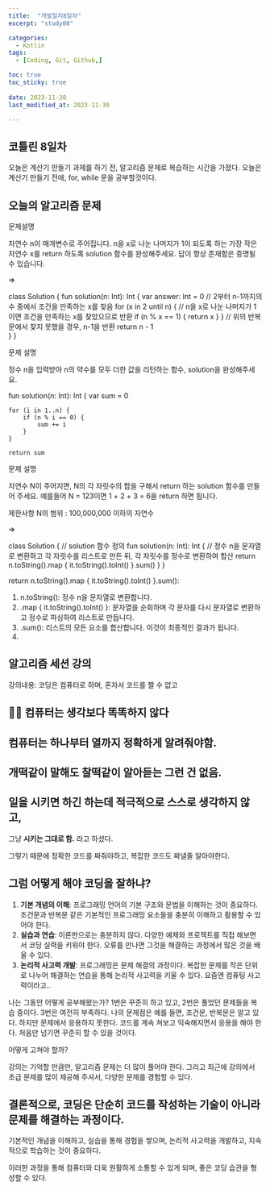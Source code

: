 ```yaml
---
title:  "개발일지8일차" 
excerpt: "study08"

categories:
  - Kotlin
tags:
  - [Coding, Git, Github,]

toc: true
toc_sticky: true
 
date: 2023-11-30
last_modified_at: 2023-11-30

---
```



## 코틀린 8일차

오늘은 계산기 만들기 과제를 하기 전, 알고리즘 문제로 복습하는 시간을 가졌다.
오늘은 계산기 만들기 전에, for, while 문을 공부할것이다.

## 오늘의 알고리즘 문제


문제설명


자연수 n이 매개변수로 주어집니다. n을 x로 나눈 나머지가 1이 되도록 하는 가장 작은 자연수 x를 return 하도록 solution 함수를 완성해주세요. 답이 항상 존재함은 증명될 수 있습니다.

=>


class Solution {
    fun solution(n: Int): Int {
        var answer: Int = 0
         // 2부터 n-1까지의 수 중에서 조건을 만족하는 x를 찾음
        for (x in 2 until n) {
         // n을 x로 나눈 나머지가 1이면 조건을 만족하는 x를 찾았으므로 반환
        if (n % x == 1) {
      return x
        }
        }
        // 위의 반복문에서 찾지 못했을 경우, n-1을 반환
         return n - 1  
    }
}


문제 설명


정수 n을 입력받아 n의 약수를 모두 더한 값을 리턴하는 함수, solution을 완성해주세요.


fun solution(n: Int): Int {
    var sum = 0

    for (i in 1..n) {
        if (n % i == 0) {
            sum += i
        }
    }

    return sum

문제 설명

자연수 N이 주어지면, N의 각 자릿수의 합을 구해서 return 하는 solution 함수를 만들어 주세요.
예를들어 N = 123이면 1 + 2 + 3 = 6을 return 하면 됩니다.

제한사항
N의 범위 : 100,000,000 이하의 자연수

=>

class Solution {
    // solution 함수 정의
    fun solution(n: Int): Int {
        // 정수 n을 문자열로 변환하고 각 자릿수를 리스트로 만든 뒤, 각 자릿수를 정수로 변환하여 합산
        return n.toString().map { it.toString().toInt() }.sum()
    }
}





return n.toString().map { it.toString().toInt() }.sum():

1) n.toString(): 정수 n을 문자열로 변환합니다.
2) .map { it.toString().toInt() }: 문자열을 순회하며 각 문자를 다시 문자열로 변환하고 정수로 파싱하여 리스트로 만듭니다.
3) .sum(): 리스트의 모든 요소를 합산합니다. 이것이 최종적인 결과가 됩니다.
4) 
 ## 알고리즘 세션 강의

 강의내용:
 코딩은 컴퓨터로 하며, 혼자서 코드를 짤 수 없고 
 ## 😵‍💫 **컴퓨터는 생각보다 똑똑하지 않다**

## 컴퓨터는 하나부터 열까지 정확하게 알려줘야함.

## **개떡같이 말해도 찰떡같이 알아듣는** 그런 건 없음.

## 일을 시키면 하긴 하는데 **적극적으로 스스로 생각하지 않고**,

그냥 **시키는 그대로 함.**
라고 하셨다.

그렇기 때문에 정확한 코드를 짜줘야하고, 복잡한 코드도 짜낼줄 알아야한다.

## 그럼 어떻게 해야 코딩을 잘하냐?

1. **기본 개념의 이해**: 프로그래밍 언어의 기본 구조와 문법을 이해하는 것이 중요하다. 조건문과 반복문 같은 기본적인 프로그래밍 요소들을 충분히 이해하고 활용할 수 있어야 한다.
2. **실습과 연습**: 이론만으로는 충분하지 않다. 다양한 예제와 프로젝트를 직접 해보면서 코딩 실력을 키워야 한다. 오류를 만나면 그것을 해결하는 과정에서 많은 것을 배울 수 있다.
3. **논리적 사고력 개발**: 프로그래밍은 문제 해결의 과정이다. 복잡한 문제를 작은 단위로 나누어 해결하는 연습을 통해 논리적 사고력을 키울 수 있다. 요즘엔 컴퓨팅 사고력이라고..

나는 그동안 어떻게 공부해왔는가?
1번은 꾸준히 하고 있고, 2번은 풀었던 문제들을 복습 중이다.
3번은 여전히 부족하다. 나의 문제점은 예를 들면,
조건문, 반복문은 알고 있다. 하지만 문제에서 응용하지 못한다.
코드를 계속 쳐보고 익숙해지면서 응용을 해야 한다.
처음만 넘기면 꾸준히 할 수 있을 것이다.

어떻게 고쳐야 할까?

강의는 기억할 만큼만,
알고리즘 문제는 더 많이 풀어야 한다.
그리고 최근에 강의에서 초급 문제를 많이 제공해 주셔서,
다양한 문제를 경험할 수 있다.

## 결론적으로, 코딩은 단순히 코드를 작성하는 기술이 아니라 문제를 해결하는 과정이다.

기본적인 개념을 이해하고, 실습을 통해 경험을 쌓으며, 논리적 사고력을 개발하고, 지속적으로 학습하는 것이 중요하다.

이러한 과정을 통해 컴퓨터와 더욱 원활하게 소통할 수 있게 되며, 좋은 코딩 습관을 형성할 수 있다.
